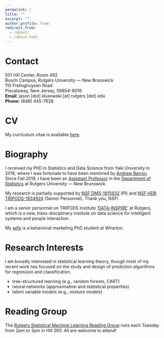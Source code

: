 ```yaml
---
permalink: /
title: ""
excerpt: ""
author_profile: true
redirect_from: 
  - /about/
  - /about.html
---
```


Contact
======

 501 Hill Center, Room 492<br />
 Busch Campus, Rutgers University — New Brunswick<br />
 110 Frelinghuysen Road<br />
 Piscataway, New Jersey, 08854-8019<br />
 **Email**: jason [dot] klusowski [at] rutgers [dot] edu<br />
 **Phone**: (848) 445-7628
 
CV
======

My curriculum vitae is available [here](https://jasonklusowski.github.io/files/Klusowski_cv.pdf).

Biography
======

I received my PhD in Statistics and Data Science from Yale University in 2018, where I was fortunate to have been mentored by [Andrew Barron](http://www.stat.yale.edu/~arb4/). Since Fall 2018, I have been an [Assistant Professor](https://statistics.rutgers.edu/people-pages/faculty/people/130-faculty/396-jason-m-klusowski) in the [Department of Statistics](http://statistics.rutgers.edu/) at Rutgers University — New Brunswick.

My research is partially supported by [NSF DMS-1915932](https://www.nsf.gov/awardsearch/showAward?AWD_ID=1915932) (PI) and [NSF HDR TRIPODS-1934924](https://www.nsf.gov/awardsearch/showAward?AWD_ID=1934924) (Senior Personnel). Thank you, NSF!

I am a senior personnel on TRIPODS Institute ‘[DATA-INSPIRE](http://robotics.cs.rutgers.edu/data-inspire/)’ at Rutgers, which is a new, trans-disciplinary institute on data science for intelligent systems and people interaction.

My [wife](https://marketing.wharton.upenn.edu/profile/jwkk/) is a behavioral marketing PhD student at Wharton.

Research Interests
======

I am broadly interested in statistical learning theory, though most of my recent work has focused on the study and design of prediction algorithms for regression and classification.

* tree-structured learning (e.g., random forests, CART)
* neural networks (approximation and statistical properties)
* latent variable models (e.g., mixture models)

Reading Group
======

The [Rutgers Statistical Machine Learning Reading Group](http://nineisprime.github.io/sml_reading/) runs each Tuesday from 2pm to 3pm in Hill 260. All are welcome to attend!
